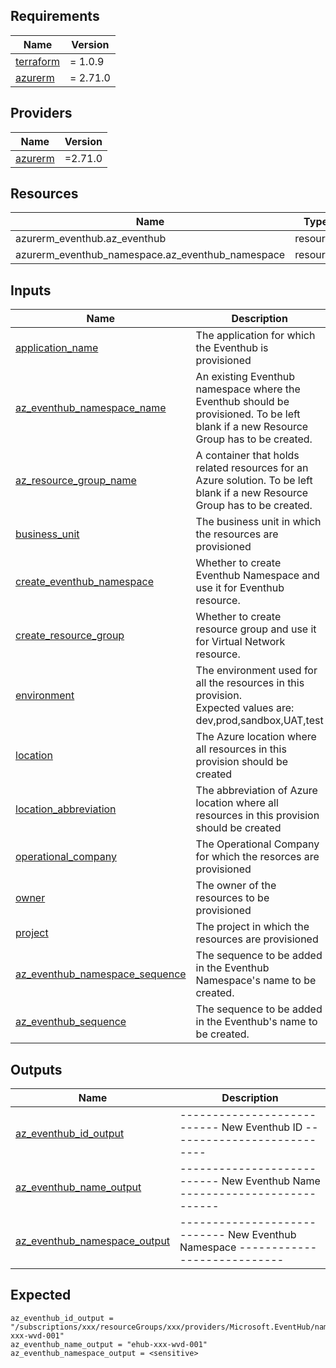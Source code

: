 <!-- BEGIN_TF_DOCS -->
## Requirements

| Name | Version |
|------|---------|
| <a name="requirement_terraform"></a> [terraform](#requirement\_terraform) | = 1.0.9 |
| <a name="requirement_azurerm"></a> [azurerm](#requirement\_azurerm) | = 2.71.0 |

## Providers

| Name | Version |
|------|---------|
| <a name="provider_azurerm"></a> [azurerm](#provider\_azurerm) | =2.71.0 |


## Resources

| Name | Type |
|------|------|
| azurerm_eventhub.az_eventhub| resource |
| azurerm_eventhub_namespace.az_eventhub_namespace| resource |

## Inputs

| Name | Description | Type | Default | Required |
|------|-------------|------|---------|:--------:|
| <a name="input_application_name"></a> [application\_name](#input\_application\_name) | The application for which the Eventhub is provisioned | `string` | n/a | yes |
| <a name="input_az_eventhub_namespace_name"></a> [az\_eventhub\_namespace\_name](#input\_az\_eventhub\_namespace\_name) | An existing Eventhub namespace where the Eventhub should be provisioned. To be left blank if a new Resource Group has to be created. | `string` | `""` | no |
| <a name="input_az_resource_group_name"></a> [az\_resource\_group\_name](#input\_az\_resource\_group\_name) | A container that holds related resources for an Azure solution. To be left blank if a new Resource Group has to be created. | `string` | n/a | yes |
| <a name="input_business_unit"></a> [business\_unit](#input\_business\_unit) | The business unit in which the resources are provisioned | `string` | n/a | yes |
| <a name="input_create_eventhub_namespace"></a> [create\_eventhub\_namespace](#input\_create\_eventhub\_namespace) | Whether to create Eventhub Namespace and use it for Eventhub resource. | `bool` | `false` | no |
| <a name="input_create_resource_group"></a> [create\_resource\_group](#input\_create\_resource\_group) | Whether to create resource group and use it for Virtual Network resource. | `bool` | `false` | no |
| <a name="input_environment"></a> [environment](#input\_environment) | The environment used for all the resources in this provision.<br>Expected values are: dev,prod,sandbox,UAT,test | `string` | n/a | yes |
| <a name="input_location"></a> [location](#input\_location) | The Azure location where all resources in this provision should be created | `string` | n/a | yes |
| <a name="input_location_abbreviation"></a> [location\_abbreviation](#input\_location\_abbreviation) | The abbreviation of Azure location where all resources in this provision should be created | `string` | n/a | yes |
| <a name="input_operational_company"></a> [operational\_company](#input\_operational\_company) | The Operational Company for which the resorces are provisioned | `string` | n/a | yes |
| <a name="input_owner"></a> [owner](#input\_owner) | The owner of the resources to be provisioned | `string` | n/a | yes |
| <a name="input_project"></a> [project](#input\_project) | The project in which the resources are provisioned | `string` | n/a | yes |
| <a name="input_az_eventhub_namespace_sequence"></a> [az_eventhub_namespace_sequence](#input\_project) | The sequence to be added in the Eventhub Namespace's name to be created. | `string` | n/a | yes |
| <a name="input_az_eventhub_sequence"></a> [az_eventhub_sequence](#input\_project) | The sequence to be added in the Eventhub's name to be created. | `string` | n/a | yes |

## Outputs

| Name | Description |
|------|-------------|
| <a name="output_az_eventhub_id_output"></a> [az\_eventhub\_id\_output](#output\_az\_eventhub\_id\_output) | --------------------------- New Eventhub ID --------------------------- |
| <a name="output_az_eventhub_name_output"></a> [az\_eventhub\_name\_output](#output\_az\_eventhub\_name\_output) | --------------------------- New Eventhub Name --------------------------- |
| <a name="output_az_eventhub_namespace_output"></a> [az\_eventhub\_namespace\_output](#output\_az\_eventhub\_namespace\_output) | ---------------------------- New Eventhub Namespace ---------------------------- |

## Expected
```
az_eventhub_id_output = "/subscriptions/xxx/resourceGroups/xxx/providers/Microsoft.EventHub/namespaces/xxx/eventhubs/ehub-xxx-wvd-001"
az_eventhub_name_output = "ehub-xxx-wvd-001"
az_eventhub_namespace_output = <sensitive>
```

<!-- END_TF_DOCS -->
